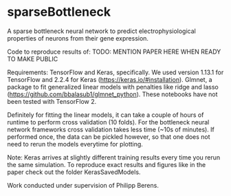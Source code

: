 # sparseBottleneck
A sparse bottleneck neural network to predict electrophysiological properties of neurons from their gene expression.

Code to reproduce results of: TODO: MENTION PAPER HERE WHEN READY TO MAKE PUBLIC

Requirements:
TensorFlow and Keras, specifically. We used version 1.13.1 for TensorFlow and 2.2.4 for Keras (https://keras.io/#installation).
Glmnet, a package to fit generalized linear models with penalties like ridge and lasso (https://github.com/bbalasub1/glmnet_python). These notebooks have not been tested with TensorFlow 2.

Definitely for fitting the linear models, it can take a couple of hours of runtime to perform cross validation (10 folds). For the bottleneck neural network frameworks cross validation takes less time (~10s of minutes). If performed once, the data can be pickled however, so that one does not need to rerun the models everytime for plotting.

Note: Keras arrives at slightly different training results every time you rerun the same simulation. To reproduce exact results and figures like in the paper check out the folder KerasSavedModels.

Work conducted under supervision of Philipp Berens.

